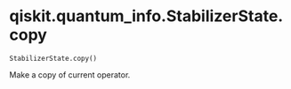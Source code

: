 # qiskit.quantum\_info.StabilizerState.copy

`StabilizerState.copy()`

Make a copy of current operator.
